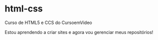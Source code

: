 # html-css
 Curso de HTML5 e CCS do CursoemVideo

 Estou aprendendo a criar sites e agora vou gerenciar meus repositórios!
